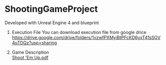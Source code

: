 # ShootingGameProject

Developed with Unreal Engine 4 and blueprint

1. Execution File
You can download execution file from google drice
https://drive.google.com/drive/folders/1vzwfPXMyiBtPFcKD6yxT41sSGV4uTDQz?usp=sharing

2. Game Description</br>
[Shoot 'Em Up.pdf](https://github.com/Tuesberry/ShootingGameProject/files/8645185/Shoot.Em.Up.pdf)
